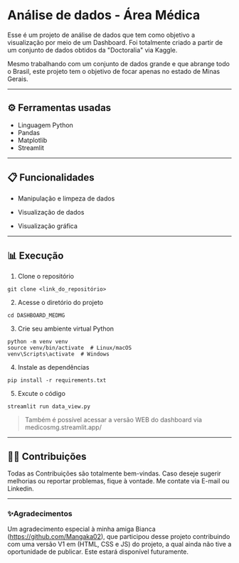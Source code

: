 # Análise de dados - Área Médica 

Esse é um projeto de análise de dados que tem como objetivo a visualização por meio de um Dashboard. Foi totalmente criado a partir de um conjunto de dados obtidos da "Doctoralia" via Kaggle. 

Mesmo trabalhando com um conjunto de dados grande e que abrange todo o Brasil, este projeto tem o objetivo de focar apenas no estado de Minas Gerais. 


---
## ⚙️ Ferramentas usadas

- Linguagem Python 
- Pandas 
- Matplotlib
- Streamlit
---

## 📋 Funcionalidades 

- Manipulação e limpeza de dados

- Visualização de dados 

- Visualização gráfica

---
## 📊 Execução 

1. Clone o repositório
````
git clone <link_do_repositório>
````

2. Acesse o diretório do projeto 

````
cd DASHBOARD_MEDMG
````

3. Crie seu ambiente virtual Python
````
python -m venv venv
source venv/bin/activate  # Linux/macOS
venv\Scripts\activate  # Windows
````

4. Instale as dependências

````
pip install -r requirements.txt
````

5. Excute o código 

````
streamlit run data_view.py
````


> Também é possível acessar a versão WEB do dashboard via medicosmg.streamlit.app/

---
## 🧑‍💻 Contribuições 

Todas as Contribuições são totalmente bem-vindas. Caso deseje sugerir melhorias ou reportar problemas, fique à vontade. Me contate via E-mail ou Linkedin.

---
### ✨Agradecimentos

Um agradecimento especial à minha amiga Bianca (https://github.com/Mangaka02), que participou desse projeto contribuindo com uma versão V1 em (HTML, CSS e JS) do projeto, a qual ainda não tive a oportunidade de publicar. Este  estará disponível futuramente. 

















